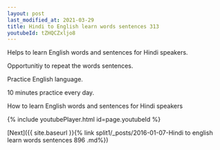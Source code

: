 ```yaml
---
layout: post
last_modified_at: 2021-03-29
title: Hindi to English learn words sentences 313 
youtubeId: tZHQCZxljo8
---
```

 
 
Helps to learn English words and sentences for Hindi speakers.

Opportunitiy to repeat the words sentences. 

Practice English language. 
 
10 minutes practice every day. 
 
How to learn English words and sentences for Hindi speakers 
 
{% include youtubePlayer.html id=page.youtubeId %}
 
 
[Next]({{ site.baseurl }}{% link  split1/_posts/2016-01-07-Hindi to english learn words sentences 896 .md%})
 
